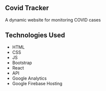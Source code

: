 ## Covid Tracker
A dynamic website for monitoring COVID cases

## Technologies Used
- HTML
- CSS
- JS
- Bootstrap
- React
- API
- Google Analytics
- Google Firebase Hosting
